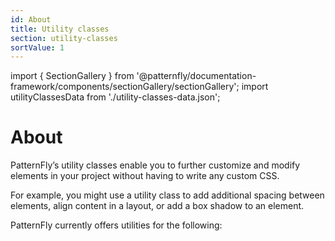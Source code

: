 ```yaml
---
id: About
title: Utility classes
section: utility-classes
sortValue: 1
---
```


import { SectionGallery } from '@patternfly/documentation-framework/components/sectionGallery/sectionGallery';
import utilityClassesData from './utility-classes-data.json';

# About

PatternFly’s utility classes enable you to further customize and modify elements in your project without having to write any custom CSS.

For example, you might use a utility class to add additional spacing between elements, align content in a layout, or add a box shadow to an element.

PatternFly currently offers utilities for the following:

<SectionGallery
  section="utility-classes"
  galleryItemsData={utilityClassesData}
  placeholderText="Search utility classes by name"
  includeSubsections={true}
  hasGridText={true}
/>

